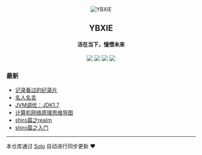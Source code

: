 <p align="center"><img alt="YBXIE" src="https://static.b3log.org/images/brand/solo-32.png"></p><h2 align="center">
YBXIE
</h2>

<h4 align="center">活在当下，憧憬未来</h4>
<p align="center"><a title="YBXIE" target="_blank" href="https://github.com/YBcreate/solo-blog"><img src="https://img.shields.io/github/last-commit/YBcreate/solo-blog.svg?style=flat-square&color=FF9900"></a>
<a title="GitHub repo size in bytes" target="_blank" href="https://github.com/YBcreate/solo-blog"><img src="https://img.shields.io/github/repo-size/YBcreate/solo-blog.svg?style=flat-square"></a>
<a title="Solo Version" target="_blank" href="https://github.com/b3log/solo/releases"><img src="https://img.shields.io/badge/solo-3.6.3-f1e05a.svg?style=flat-square&color=blueviolet"></a>
<a title="Hits" target="_blank" href="https://github.com/b3log/hits"><img src="https://hits.b3log.org/YBcreate/solo-blog.svg"></a></p>

### 最新

* [记录看过的纪录片](http://www.ybxie.top/articles/2019/08/20/1566266630776.html)
* [名人名言](http://www.ybxie.top/articles/2019/08/19/1566208583661.html)
* [JVM调优：JDK1.7](http://www.ybxie.top/articles/2019/08/15/1565848789021.html)
* [计算机网络原理思维导图](http://www.ybxie.top/articles/2019/08/14/1565747532256.html)
* [shiro篇之realm](http://www.ybxie.top/articles/2019/08/09/1565316086142.html)
* [shiro篇之入门](http://www.ybxie.top/articles/2019/08/07/1565169629219.html)



---

本仓库通过 [Solo](https://github.com/b3log/solo) 自动进行同步更新 ❤️ 